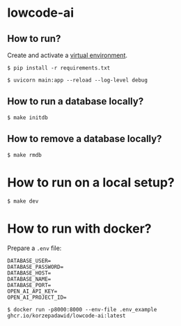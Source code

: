 # lowcode-ai

## How to run?

Create and activate a [virtual environment](https://docs.python.org/3/library/venv.html).


```
$ pip install -r requirements.txt
```

```
$ uvicorn main:app --reload --log-level debug
```

## How to run a database locally?

```
$ make initdb
```

## How to remove a database locally?

```
$ make rmdb
```

# How to run on a local setup?

```
$ make dev
```

# How to run with docker?

Prepare a `.env` file:
```
DATABASE_USER=
DATABASE_PASSWORD=
DATABASE_HOST=
DATABASE_NAME=
DATABASE_PORT=
OPEN_AI_API_KEY=
OPEN_AI_PROJECT_ID=
```

```
$ docker run -p8000:8000 --env-file .env_example ghcr.io/korzepadawid/lowcode-ai:latest
```